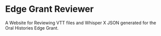 # Edge Grant Reviewer

A Website for Reviewing VTT files and Whisper X JSON generated for the Oral Histories Edge Grant.
